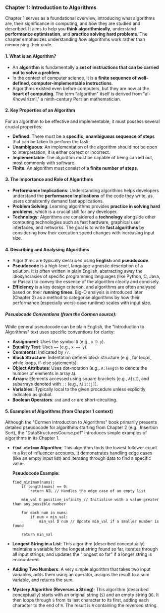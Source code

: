 
### Chapter 1: Introduction to Algorithms

Chapter 1 serves as a foundational overview, introducing what algorithms are, their significance in computing, and how they are studied and described. It aims to help you **think algorithmically**, understand **performance optimisation**, and **practice solving hard problems**. The chapter emphasizes understanding *how* algorithms work rather than memorising their code.

#### 1. What is an Algorithm?
*   An **algorithm** is fundamentally a **set of instructions that can be carried out to solve a problem**.
*   In the context of computer science, it is a **finite sequence of well-defined, computer-implementable instructions**.
*   Algorithms existed even before computers, but they are now at the **heart of computing**. The term "algorithm" itself is derived from "al-Khowârizmı̂," a ninth-century Persian mathematician.

#### 2. Key Properties of an Algorithm
For an algorithm to be effective and implementable, it must possess several crucial properties:
*   **Defined**: There must be a **specific, unambiguous sequence of steps** that can be taken to perform the task.
*   **Unambiguous**: An implementation of the algorithm should not be open to interpretation; it is either correct or incorrect.
*   **Implementable**: The algorithm must be capable of being carried out, most commonly with software.
*   **Finite**: An algorithm must consist of a **finite number of steps**.

#### 3. The Importance and Role of Algorithms
*   **Performance Implications**: Understanding algorithms helps developers understand the **performance implications** of the code they write, as users consistently demand fast applications.
*   **Problem Solving**: Learning algorithms provides **practice in solving hard problems**, which is a crucial skill for any developer.
*   **Technology**: Algorithms are considered a **technology** alongside other computing technologies such as fast hardware, graphical user interfaces, and networks. The goal is to write **fast algorithms** by considering how their execution speed changes with increasing input size.

#### 4. Describing and Analysing Algorithms
*   Algorithms are typically described using **English** and **pseudocode**.
*   **Pseudocode** is a high-level, language-agnostic description of a solution. It is often written in plain English, abstracting away the idiosyncrasies of specific programming languages (like Python, C, Java, or Pascal) to convey the essence of the algorithm clearly and concisely.
*   **Efficiency** is a key design criterion, and algorithms are often analysed based on their **running times**. Big-O analysis is introduced later (Chapter 3) as a method to categorise algorithms by how their performance (especially worst-case runtime) scales with input size.

##### Pseudocode Conventions (from the Cormen source):
While general pseudocode can be plain English, the "Introduction to Algorithms" text uses specific conventions for clarity:
*   **Assignment**: Uses the symbol `D` (e.g., `x D y`).
*   **Equality Test**: Uses `==` (e.g., `x == y`).
*   **Comments**: Indicated by `//`.
*   **Block Structure**: Indentation defines block structure (e.g., for loops, while loops, if-else statements).
*   **Object Attributes**: Uses dot-notation (e.g., `A:length` to denote the number of elements in array `A`).
*   **Arrays**: Elements accessed using square brackets (e.g., `A[i]`), and subarrays denoted with `::` (e.g., `A[1::j]`).
*   **Variables**: Typically local to the given procedure unless explicitly indicated as global.
*   **Boolean Operators**: `and` and `or` are short-circuiting.

#### 5. Examples of Algorithms (from Chapter 1 context)

Although the "Cormen Introduction to Algorithms" book primarily presents detailed pseudocode for algorithms starting from Chapter 2 (e.g., Insertion Sort), the "DataStructuresCourse.pdf" introduces simple examples of algorithms in its Chapter 1.

*   **`find_minimum` Algorithm**:
    This algorithm finds the lowest follower count in a list of influencer accounts. It demonstrates handling edge cases (like an empty input list) and iterating through data to find a specific value.

    **Pseudocode Example:**
    ```pseudocode
    find_minimum(nums):
        if length(nums) == 0:
            return NIL // Handles the edge case of an empty list
        
        min_val D positive_infinity // Initialise with a value greater than any possible number
        
        for each num in nums:
            if num < min_val:
                min_val D num // Update min_val if a smaller number is found
        
        return min_val
    ```
   

*   **Longest String in a List**:
    This algorithm (described conceptually) maintains a variable for the longest string found so far, iterates through all input strings, and updates the "longest so far" if a longer string is encountered.

*   **Adding Two Numbers**:
    A very simple algorithm that takes two input variables, adds them using an operator, assigns the result to a sum variable, and returns the sum.

*   **Mystery Algorithm (Reverses a String)**:
    This algorithm (described conceptually) starts with an original string (`S`) and an empty string (`R`). It then loops through `S` from its last character to its first, adding each character to the end of `R`. The result is `R` containing the reversed string.